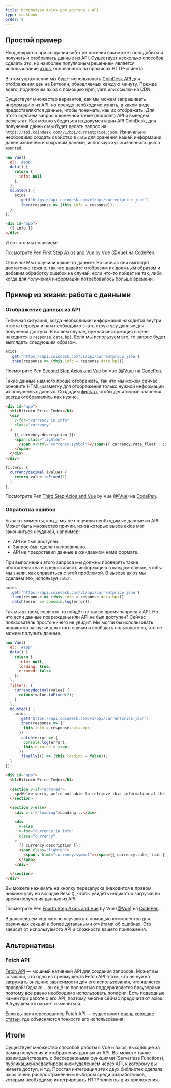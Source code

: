```yaml
---
title: Используем Axios для доступа к API
type: cookbook
order: 9
---
```


## Простой пример

Неоднократно при создании веб-приложения вам может понадобиться получать и отображать данные из API. Существует несколько способов сделать это, но наиболее популярным решением является использование [axios](https://github.com/axios/axios), основанного на промисах HTTP-клиента.

В этом упражнении мы будет использовать [CoinDesk API](https://www.coindesk.com/api/) для отображения цен на Биткоин, обновляемых каждую минуту. Прежде всего, подключим axios с помощью npm, yarn или ссылки на CDN.

Существует множество вариантов, как мы можем запрашивать информацию из API, но прежде необходимо узнать, в каком виде предоставляются данные, чтобы понимать, как их отображать. Для этого сделаем запрос к конечной точке (endpoint) API и выведем результат. Как можно убедиться из документации API CoinDesk, для получения данных мы будет делать запрос на `https://api.coindesk.com/v1/bpi/currentprice.json`. Изначально необходимо создать свойство в `data` для хранения нашей информации, далее извлечём и сохраним данные, используя хук жизненного цикла `mounted`.

```js
new Vue({
  el: '#app',
  data() {
    return {
      info: null
    };
  },
  mounted() {
    axios
      .get('https://api.coindesk.com/v1/bpi/currentprice.json')
      .then(response => (this.info = response));
  }
});
```

```html
<div id="app">
  {{ info }}
</div>
```

И вот что мы получаем:

<p data-height="350" data-theme-id="32763" data-slug-hash="80043dfdb7b90f138f5585ade1a5286f" data-default-tab="result" data-user="Vue" data-embed-version="2" data-pen-title="First Step Axios and Vue" class="codepen">Посмотрите Pen <a href="https://codepen.io/team/Vue/pen/80043dfdb7b90f138f5585ade1a5286f/">First Step Axios and Vue</a> by Vue (<a href="https://codepen.io/Vue">@Vue</a>) на <a href="https://codepen.io">CodePen</a>.</p>
<script async src="https://static.codepen.io/assets/embed/ei.js"></script>

Отлично! Мы получили какие-то данные. Но сейчас они выглядят достаточно грязно, так что давайте отобразим их должным образом и добавим обработку ошибок на случай, если что-то пойдёт не так, либо когда для получения информации потребовалось больше времени.

## Пример из жизни: работа с данными 

### Отображение данных из API

Типичная ситуация, когда необходимая информация находится внутри ответа сервера и нам необходимо знать структуру данных для получения доступа. В нашем случае, нужная информация о цене находится в `response.data.bpi`. Если мы используем это, то запрос будет выглядеть следующим образом.

```js
axios
  .get('https://api.coindesk.com/v1/bpi/currentprice.json')
  .then(response => (this.info = response.data.bpi));
```

<p data-height="200" data-theme-id="32763" data-slug-hash="6100b10f1b4ac2961208643560ba7d11" data-default-tab="result" data-user="Vue" data-embed-version="2" data-pen-title="Second Step Axios and Vue" class="codepen">Посмотрите Pen <a href="https://codepen.io/team/Vue/pen/6100b10f1b4ac2961208643560ba7d11/">Second Step Axios and Vue</a> by Vue (<a href="https://codepen.io/Vue">@Vue</a>) на <a href="https://codepen.io">CodePen</a>.</p>
<script async src="https://static.codepen.io/assets/embed/ei.js"></script>

Такие данные намного проще отображать, так что мы можем сейчас обновить HTML-разметку для отображения только нужной информации из полученных данных. Создадим [фильтр](../api/#Vue-filter), чтобы десятичные значения всегда отображались как нужно.

```html
<div id="app">
  <h1>Bitcoin Price Index</h1>
  <div
    v-for="currency in info"
    class="currency"
  >
    {{ currency.description }}:
    <span class="lighten">
      <span v-html="currency.symbol"></span>{{ currency.rate_float | currencydecimal }}
    </span>
  </div>
</div>
```

```js
filters: {
  currencydecimal (value) {
    return value.toFixed(2)
  }
},
```

<p data-height="300" data-theme-id="32763" data-slug-hash="9d59319c09eaccfaf35d9e9f11990f0f" data-default-tab="result" data-user="Vue" data-embed-version="2" data-pen-title="Third Step Axios and Vue" class="codepen">Посмотрите Pen <a href="https://codepen.io/team/Vue/pen/9d59319c09eaccfaf35d9e9f11990f0f/">Third Step Axios and Vue</a> by Vue (<a href="https://codepen.io/Vue">@Vue</a>) на <a href="https://codepen.io">CodePen</a>.</p>
<script async src="https://static.codepen.io/assets/embed/ei.js"></script>

### Обработка ошибок

Бывают моменты, когда мы не получили необходимые данные из API. Может быть множество причин, из-за которых вызов axios мог закончиться неудачей, например:

* API не был доступен.
* Запрос был сделан неправильно.
* API не предоставил данные в ожидаемом нами формате.

При выполнении этого запроса мы должны проверять такие обстоятельства и предоставлять информацию в каждом случае, чтобы мы знали, как справиться с этой проблемой. В вызове axios мы сделаем это, используя `catch`.

```js
axios
  .get('https://api.coindesk.com/v1/bpi/currentprice.json')
  .then(response => (this.info = response.data.bpi))
  .catch(error => console.log(error));
```

Так мы узнаем, если что-то пойдёт не так во время запроса к API. Но что если данные повреждены или API не был доступен? Сейчас пользователь просто ничего не увидит. Мы могли бы использовать индикатор загрузки для этого случая и сообщать пользователю, что не можем получить данные.

```js
new Vue({
  el: '#app',
  data() {
    return {
      info: null,
      loading: true,
      errored: false
    };
  },
  filters: {
    currencydecimal(value) {
      return value.toFixed(2);
    }
  },
  mounted() {
    axios
      .get('https://api.coindesk.com/v1/bpi/currentprice.json')
      .then(response => {
        this.info = response.data.bpi;
      })
      .catch(error => {
        console.log(error);
        this.errored = true;
      })
      .finally(() => (this.loading = false));
  }
});
```

```html
<div id="app">
  <h1>Bitcoin Price Index</h1>

  <section v-if="errored">
    <p>We're sorry, we're not able to retrieve this information at the moment, please try back later</p>
  </section>

  <section v-else>
    <div v-if="loading">Loading...</div>

    <div
      v-else
      v-for="currency in info"
      class="currency"
    >
      {{ currency.description }}:
      <span class="lighten">
        <span v-html="currency.symbol"></span>{{ currency.rate_float | currencydecimal }}
      </span>
    </div>

  </section>
</div>
```

Вы можете нажимать на кнопку перезапуска (находится в правом нижнем углу во вкладке Result), чтобы увидеть индикатор загрузки во время получения данных из API.

<p data-height="300" data-theme-id="32763" data-slug-hash="6c01922c9af3883890fd7393e8147ec4" data-default-tab="result" data-user="Vue" data-embed-version="2" data-pen-title="Fourth Step Axios and Vue" class="codepen">Посмотрите Pen <a href="https://codepen.io/team/Vue/pen/6c01922c9af3883890fd7393e8147ec4/">Fourth Step Axios and Vue</a> by Vue (<a href="https://codepen.io/Vue">@Vue</a>) на <a href="https://codepen.io">CodePen</a>.</p>
<script async src="https://static.codepen.io/assets/embed/ei.js"></script>

В дальнейшем код можно улучшить с помощью компонентов для различных секций и более детальными отчётами об ошибках. Это зависит от используемого API и сложности вашего приложения.

## Альтернативы

### Fetch API

[Fetch API](https://developers.google.com/web/updates/2015/03/introduction-to-fetch) — мощный нативный API для создания запросов. Может вы слышали, что одно из преимуществ Fetch API в том, что не нужно загружать внешние зависимости для его использования, что является правдой! Однако... он ещё не полностью поддерживается браузерами, поэтому всё равно необходимо использовать полифил. Есть подводные камни при работе с его API, поэтому многие сейчас предочитают axios. В будущем это может измениться.

Если вы заинтересовались Fetch API — существуют [очень хорошие статьи](https://scotch.io/@bedakb/lets-build-type-ahead-component-with-vuejs-2-and-fetch-api), где объясняются тонкости его использования.

## Итоги

Существует множество способов работы с Vue и axios, выходящие за рамки получения и отображения данных из API. Вы можете также взаимодействовать с бессерверными функциями (Serverless Functions), публикацией/редактированием/удалением через API, к которому вы имеете доступ, и т.д. Простая интеграция этих двух библиотек сделала axios очень распространённым выбором среди разработчиков, которым необходимо интегрировать HTTP-клиенты в их приложения.
